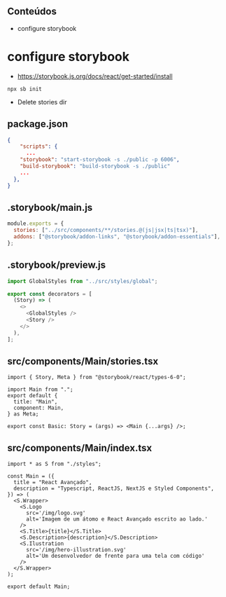 ## Conteúdos

- configure storybook

# configure storybook

- https://storybook.js.org/docs/react/get-started/install

```
npx sb init
```

- Delete stories dir

## package.json

```json
{
    "scripts": {
      ...
    "storybook": "start-storybook -s ./public -p 6006",
    "build-storybook": "build-storybook -s ./public"
    ...
  },
}
```

## .storybook/main.js

```js
module.exports = {
  stories: ["../src/components/**/stories.@(js|jsx|ts|tsx)"],
  addons: ["@storybook/addon-links", "@storybook/addon-essentials"],
};
```

## .storybook/preview.js

```js
import GlobalStyles from "../src/styles/global";

export const decorators = [
  (Story) => (
    <>
      <GlobalStyles />
      <Story />
    </>
  ),
];
```

## src/components/Main/stories.tsx

```tsx
import { Story, Meta } from "@storybook/react/types-6-0";

import Main from ".";
export default {
  title: "Main",
  component: Main,
} as Meta;

export const Basic: Story = (args) => <Main {...args} />;
```

## src/components/Main/index.tsx

```tsx
import * as S from "./styles";

const Main = ({
  title = "React Avançado",
  description = "Typescript, ReactJS, NextJS e Styled Components",
}) => (
  <S.Wrapper>
    <S.Logo
      src='/img/logo.svg'
      alt='Imagem de um átomo e React Avançado escrito ao lado.'
    />
    <S.Title>{title}</S.Title>
    <S.Description>{description}</S.Description>
    <S.Ilustration
      src='/img/hero-illustration.svg'
      alt='Um desenvolvedor de frente para uma tela com código'
    />
  </S.Wrapper>
);

export default Main;
```

